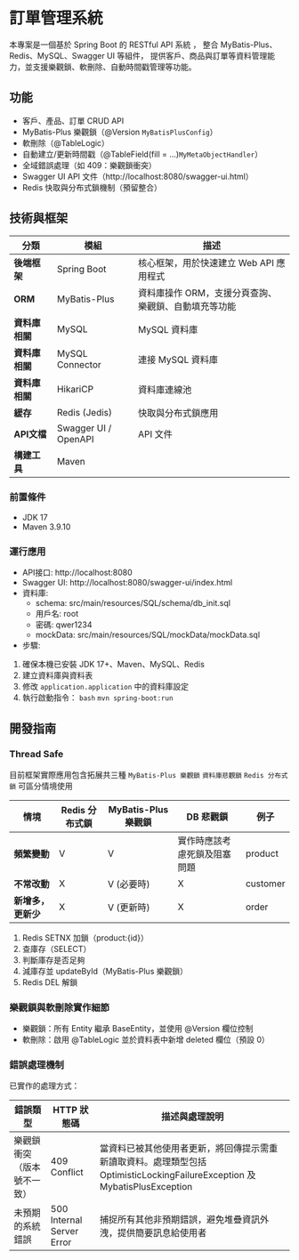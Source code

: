 # 訂單管理系統

本專案是一個基於 Spring Boot 的 RESTful API 系統 ，
整合 MyBatis-Plus、Redis、MySQL、Swagger UI 等組件，
提供客戶、商品與訂單等資料管理能力，並支援樂觀鎖、軟刪除、自動時間戳管理等功能。

## 功能
- 客戶、產品、訂單 CRUD API
- MyBatis-Plus 樂觀鎖（@Version `MyBatisPlusConfig`）
- 軟刪除（@TableLogic）
- 自動建立/更新時間戳（@TableField(fill = ...)`MyMetaObjectHandler`）
- 全域錯誤處理（如 409：樂觀鎖衝突）
- Swagger UI API 文件（http://localhost:8080/swagger-ui.html）
- Redis 快取與分布式鎖機制（預留整合）

## 技術與框架
| 分類                           |模組|描述|
|------------------------------|-----|-----|
| **後端框架**| Spring Boot |核心框架，用於快速建立 Web API 應用程式 |
| **ORM** | MyBatis-Plus | 資料庫操作 ORM，支援分頁查詢、樂觀鎖、自動填充等功能 |
| **資料庫相關** | MySQL |MySQL 資料庫|
| **資料庫相關**| MySQL Connector|連接 MySQL 資料庫|
| **資料庫相關**| HikariCP|資料庫連線池|
| **緩存**| Redis (Jedis)|快取與分布式鎖應用|
| **API文檔**| Swagger UI / OpenAPI|API 文件|
| **構建工具**| Maven||

### 前置條件
- JDK 17
- Maven 3.9.10

### 運行應用
- API接口: http://localhost:8080
- Swagger UI: http://localhost:8080/swagger-ui/index.html
- 資料庫:
    - schema: src/main/resources/SQL/schema/db_init.sql
    - 用戶名: root
    - 密碼: qwer1234
    - mockData: src/main/resources/SQL/mockData/mockData.sql
- 步驟:
1. 確保本機已安裝 JDK 17+、Maven、MySQL、Redis
2. 建立資料庫與資料表
3. 修改 `application.application` 中的資料庫設定
4. 執行啟動指令：
`bash`
`mvn spring-boot:run`

## 開發指南

### Thread Safe
目前框架實際應用包含拓展共三種 
`MyBatis-Plus 樂觀鎖` 
`資料庫悲觀鎖`
`Redis 分布式鎖` 
可區分情境使用

| 情境         | Redis 分布式鎖 | MyBatis-Plus 樂觀鎖 | DB 悲觀鎖         | 例子       |
|------------|------------|------------------|----------------|----------|
| **頻繁變動**   | V          | V                | 實作時應該考慮死鎖及阻塞問題 | product  |
| **不常改動**   | X          | V (必要時)          | X              | customer |
| **新增多，更新少** | X          | V (更新時)          | X              | order    |


1. Redis SETNX 加鎖（product:{id}）
2. 查庫存（SELECT）
3. 判斷庫存是否足夠
4. 減庫存並 updateById（MyBatis-Plus 樂觀鎖）
5. Redis DEL 解鎖

### 樂觀鎖與軟刪除實作細節
- 樂觀鎖：所有 Entity 繼承 BaseEntity，並使用 @Version 欄位控制
- 軟刪除：啟用 @TableLogic 並於資料表中新增 deleted 欄位（預設 0）


### 錯誤處理機制
已實作的處理方式：

|錯誤類型|HTTP 狀態碼|描述與處理說明|
|---|---|---|
|樂觀鎖衝突（版本號不一致）|409 Conflict|當資料已被其他使用者更新，將回傳提示需重新讀取資料。處理類型包括 OptimisticLockingFailureException 及 MybatisPlusException|
|未預期的系統錯誤|500 Internal Server Error|捕捉所有其他非預期錯誤，避免堆疊資訊外洩，提供簡要訊息給使用者|